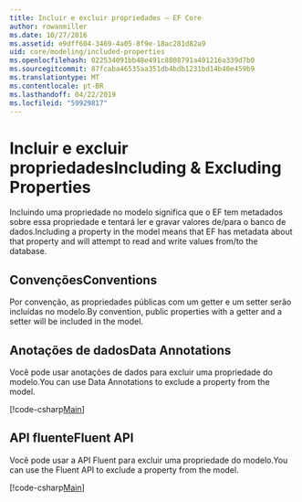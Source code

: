 ```yaml
---
title: Incluir e excluir propriedades – EF Core
author: rowanmiller
ms.date: 10/27/2016
ms.assetid: e9dff604-3469-4a05-8f9e-18ac281d82a9
uid: core/modeling/included-properties
ms.openlocfilehash: 022534091bb48e491c8808791a401216a339d7b0
ms.sourcegitcommit: 87fcaba46535aa351db4bdb1231bd14b40e459b9
ms.translationtype: MT
ms.contentlocale: pt-BR
ms.lasthandoff: 04/22/2019
ms.locfileid: "59929817"
---
```

# <a name="including--excluding-properties"></a><span data-ttu-id="db9d4-102">Incluir e excluir propriedades</span><span class="sxs-lookup"><span data-stu-id="db9d4-102">Including & Excluding Properties</span></span>

<span data-ttu-id="db9d4-103">Incluindo uma propriedade no modelo significa que o EF tem metadados sobre essa propriedade e tentará ler e gravar valores de/para o banco de dados.</span><span class="sxs-lookup"><span data-stu-id="db9d4-103">Including a property in the model means that EF has metadata about that property and will attempt to read and write values from/to the database.</span></span>

## <a name="conventions"></a><span data-ttu-id="db9d4-104">Convenções</span><span class="sxs-lookup"><span data-stu-id="db9d4-104">Conventions</span></span>

<span data-ttu-id="db9d4-105">Por convenção, as propriedades públicas com um getter e um setter serão incluídas no modelo.</span><span class="sxs-lookup"><span data-stu-id="db9d4-105">By convention, public properties with a getter and a setter will be included in the model.</span></span>

## <a name="data-annotations"></a><span data-ttu-id="db9d4-106">Anotações de dados</span><span class="sxs-lookup"><span data-stu-id="db9d4-106">Data Annotations</span></span>

<span data-ttu-id="db9d4-107">Você pode usar anotações de dados para excluir uma propriedade do modelo.</span><span class="sxs-lookup"><span data-stu-id="db9d4-107">You can use Data Annotations to exclude a property from the model.</span></span>

[!code-csharp[Main](../../../samples/core/Modeling/DataAnnotations/Samples/IgnoreProperty.cs?highlight=17)]

## <a name="fluent-api"></a><span data-ttu-id="db9d4-108">API fluente</span><span class="sxs-lookup"><span data-stu-id="db9d4-108">Fluent API</span></span>

<span data-ttu-id="db9d4-109">Você pode usar a API Fluent para excluir uma propriedade do modelo.</span><span class="sxs-lookup"><span data-stu-id="db9d4-109">You can use the Fluent API to exclude a property from the model.</span></span>

[!code-csharp[Main](../../../samples/core/Modeling/FluentAPI/Samples/IgnoreProperty.cs?highlight=12,13)]
